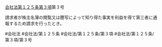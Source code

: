[会社法第１２５条第３項](会社法＿＿＿＿第１２５条第３項)第３号

請求者が株主名簿の閲覧又は謄写によって知り得た事実を利益を得て第三者に通報するため請求を行ったとき。


#会社法
#会社法/第１２５条
#会社法/第１２５条/第３項
#会社法/第１２５条/第３項/第３号
